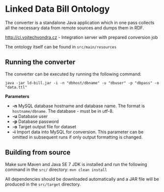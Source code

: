 Linked Data Bill Ontology
=======

The converter is a standalone Java application which in one pass collects all the necessary data from remote sources and dumps them in RDF.

http://ci.vojtechvondra.cz - Integration server with prepared conversion job

The ontology itself can be found in `src/main/resources`

Running the converter
---------------------

The converter can be executed by running the following command:

    java -jar ld-bill.jar -i -n "dbhost/dbname" -u "dbuser" -p "dbpass" -o "data.ttl"

**Parameters**


- **-n** MySQL database hostname and database name. The format is `hostname/dbname`. The database - must be in utf-8.
- **-u** Database user
- **-p** Database password
- **-o** Target output file for dataset
- **-i** Import data into MySQL for conversion. This parameter can be omitted in subsequent runs if only output formatting is changed.

Building from source
--------------------

Make sure Maven and Java SE 7 JDK is installed and run the following command in the `src/` directory: `mvn clean install`

All dependencies should be downloaded automatically and a JAR file will be produced in the `src/target` directory.
